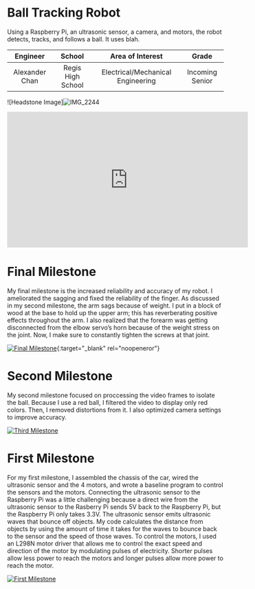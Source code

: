 ﻿# Ball Tracking Robot 
Using a Raspberry Pi, an ultrasonic sensor, a camera, and motors, the robot detects, tracks, and follows a ball. It uses blah.

| **Engineer** | **School** | **Area of Interest** | **Grade** |
|:--:|:--:|:--:|:--:|
| Alexander Chan | Regis High School | Electrical/Mechanical Engineering | Incoming Senior

![Headstone Image]![IMG_2244](https://user-images.githubusercontent.com/86970028/129963346-977ceb3f-8fe1-4264-bfc8-6393480dba99.jpg)

  
  
  
<iframe width="560" height="315" src="https://www.youtube.com/embed/ml36HLql7Oo" title="YouTube video player" frameborder="0" allow="accelerometer; autoplay; clipboard-write; encrypted-media; gyroscope; picture-in-picture" allowfullscreen></iframe>  
  
# Final Milestone
My final milestone is the increased reliability and accuracy of my robot. I ameliorated the sagging and fixed the reliability of the finger. As discussed in my second milestone, the arm sags because of weight. I put in a block of wood at the base to hold up the upper arm; this has reverberating positive effects throughout the arm. I also realized that the forearm was getting disconnected from the elbow servo’s horn because of the weight stress on the joint. Now, I make sure to constantly tighten the screws at that joint. 

[![Final Milestone](https://res.cloudinary.com/marcomontalbano/image/upload/v1612573869/video_to_markdown/images/youtube--F7M7imOVGug-c05b58ac6eb4c4700831b2b3070cd403.jpg )](https://www.youtube.com/watch?v=_SUSWzWiC0I "Final Milestone"){:target="_blank" rel="noopeneror"}

# Second Milestone
My second milestone focused on proccessing the video frames to isolate the ball. Because I use a red ball, I filtered the video to display only red colors. Then, I removed distortions from it. I also optimized camera settings to improve accuracy.

[![Third Milestone](https://user-images.githubusercontent.com/86970028/126401793-34afdde5-babf-4a68-b608-46b652aa0ae0.png)](https://www.youtube.com/watch?v=SNreoi3gCcM "Second Milestone")
# First Milestone
  
For my first milestone, I assembled the chassis of the car, wired the ultrasonic sensor and the 4 motors, and wrote a baseline program to control the sensors and the motors. Connecting the ultrasonic sensor to the Raspberry Pi was a little challenging because a direct wire from the ultrasonic sensor to the Rasberry Pi sends 5V back to the Raspberry Pi, but the Raspberry Pi only takes 3.3V. The ultrasonic sensor emits ultrasonic waves that bounce off objects. My code calculates the distance from objects by using the amount of time it takes for the waves to bounce back to the sensor and the speed of those waves. To control the motors, I used an L298N motor driver that allows me to control the exact speed and direction of the motor by modulating pulses of electricity. Shorter pulses allow less power to reach the motors and longer pulses allow more power to reach the motor.

[![First Milestone](https://user-images.githubusercontent.com/86970028/126401936-94c9b1cf-0935-4364-8f62-71c1e7594c53.png)](https://www.youtube.com/watch?v=zY5fDYwYBLY&t=1s "Second Milestone")
